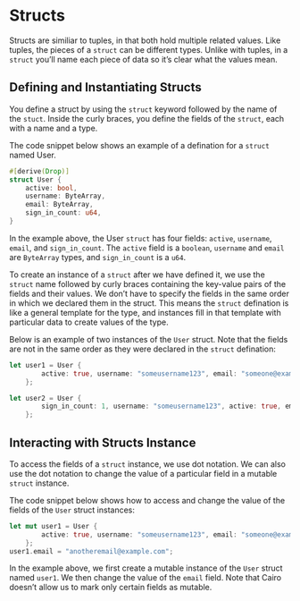 # Structs

Structs are similiar to tuples, in that both hold multiple related values. Like tuples, the pieces of a `struct` can be different types. Unlike with tuples, in a `struct` you’ll name each piece of data so it’s clear what the values mean.

## Defining and Instantiating Structs

You define a struct by using the `struct` keyword followed by the name of the `stuct`. Inside the curly braces, you define the fields of the `struct`, each with a name and a type.

The code snippet below shows an example of a defination for a `struct` named User.

```Rust
#[derive(Drop)]
struct User {
    active: bool,
    username: ByteArray,
    email: ByteArray,
    sign_in_count: u64,
}
```

In the example above, the User `struct` has four fields: `active`, `username`, `email`, and `sign_in_count`. The `active` field is a `boolean`, `username` and `email` are `ByteArray` types, and `sign_in_count` is a `u64`.

To create an instance of a `struct` after we have defined it, we use the `struct` name followed by curly braces containing the key-value pairs of the fields and their values. We don’t have to specify the fields in the same order in which we declared them in the struct. This means the `struct` defination is like a general template for the type, and instances fill in that template with particular data to create values of the type.

Below is an example of two instances of the `User` struct. Note that the fields are not in the same order as they were declared in the `struct` defination:

```Rust
let user1 = User {
        active: true, username: "someusername123", email: "someone@example.com", sign_in_count: 1
    };

let user2 = User {
        sign_in_count: 1, username: "someusername123", active: true, email: "someone@example.com"
    };
```

## Interacting with Structs Instance

To access the fields of a `struct` instance, we use dot notation. We can also use the dot notation to change the value of a particular field in a mutable `struct` instance.

The code snippet below shows how to access and change the value of the fields of the `User` struct instances:

```Rust
let mut user1 = User {
        active: true, username: "someusername123", email: "someone@example.com", sign_in_count: 1
    };
user1.email = "anotheremail@example.com";
```

In the example above, we first create a mutable instance of the `User` struct named `user1`. We then change the value of the `email` field. Note that Cairo doesn’t allow us to mark only certain fields as mutable.
